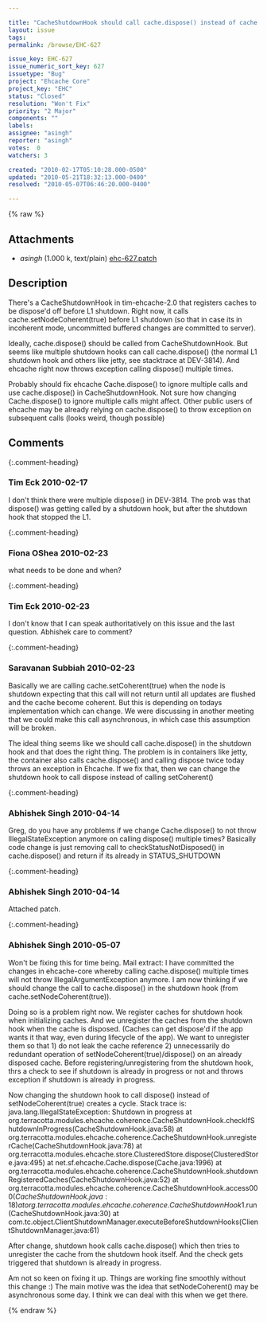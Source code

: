```yaml
---

title: "CacheShutdownHook should call cache.dispose() instead of cache.setNodeCoherent(true)"
layout: issue
tags: 
permalink: /browse/EHC-627

issue_key: EHC-627
issue_numeric_sort_key: 627
issuetype: "Bug"
project: "Ehcache Core"
project_key: "EHC"
status: "Closed"
resolution: "Won't Fix"
priority: "2 Major"
components: ""
labels: 
assignee: "asingh"
reporter: "asingh"
votes:  0
watchers: 3

created: "2010-02-17T05:10:28.000-0500"
updated: "2010-05-21T18:32:13.000-0400"
resolved: "2010-05-07T06:46:20.000-0400"

---
```




{% raw %}


## Attachments

* <em>asingh</em> (1.000 k, text/plain) [ehc-627.patch](/attachments/EHC/EHC-627/ehc-627.patch)




## Description

<div markdown="1" class="description">

There's a CacheShutdownHook in tim-ehcache-2.0 that registers caches to be dispose'd off before L1 shutdown. Right now, it calls cache.setNodeCoherent(true) before L1 shutdown (so that in case its in incoherent mode, uncommitted buffered changes are committed to server). 

Ideally, cache.dispose() should be called from CacheShutdownHook. But seems like multiple shutdown hooks can call cache.dispose() (the normal L1 shutdown hook and others like jetty, see stacktrace at DEV-3814). And ehcache right now throws exception calling dispose() multiple times.

Probably should fix ehcache Cache.dispose() to ignore multiple calls and use cache.dispose() in CacheShutdownHook.
Not sure how changing Cache.dispose() to ignore multiple calls might affect. Other public users of ehcache may be already relying on cache.dispose() to throw exception on subsequent calls (looks weird, though possible)

</div>

## Comments


{:.comment-heading}
### **Tim Eck** <span class="date">2010-02-17</span>

<div markdown="1" class="comment">

I don't think there were multiple dispose() in DEV-3814. The prob was that dispose() was getting called by a shutdown hook, but after the shutdown hook that stopped the L1.

</div>


{:.comment-heading}
### **Fiona OShea** <span class="date">2010-02-23</span>

<div markdown="1" class="comment">

what needs to be done and when?

</div>


{:.comment-heading}
### **Tim Eck** <span class="date">2010-02-23</span>

<div markdown="1" class="comment">

I don't know that I can speak authoritatively on this issue and the last question. Abhishek care to comment?

</div>


{:.comment-heading}
### **Saravanan Subbiah** <span class="date">2010-02-23</span>

<div markdown="1" class="comment">

Basically we are calling cache.setCoherent(true) when the node is shutdown expecting that this call will not return until all updates are flushed and the cache become coherent. But this is depending on todays implementation which can change. We were discussing in another meeting that we could make this call asynchronous, in which case this assumption will be broken.

The ideal thing seems like we should call cache.dispose() in the shutdown hook and that does the right thing. The problem is in containers like jetty, the container also calls cache.dispose() and calling dispose twice today throws an exception in Ehcache. If we fix that, then we can change the shutdown hook to call dispose instead of calling setCoherent()

</div>


{:.comment-heading}
### **Abhishek Singh** <span class="date">2010-04-14</span>

<div markdown="1" class="comment">

Greg, do you have any problems if we change Cache.dispose() to not throw IllegalStateException anymore on calling dispose() multiple times?
Basically code change is just removing call to checkStatusNotDisposed() in cache.dispose() and return if its already in STATUS\_SHUTDOWN

</div>


{:.comment-heading}
### **Abhishek Singh** <span class="date">2010-04-14</span>

<div markdown="1" class="comment">

Attached patch.

</div>


{:.comment-heading}
### **Abhishek Singh** <span class="date">2010-05-07</span>

<div markdown="1" class="comment">

Won't be fixing this for time being.
Mail extract:
I have committed the changes in ehcache-core whereby calling cache.dispose() multiple times will not throw IllegalArgumentException anymore. I am now thinking if we should change the call to cache.dispose() in the shutdown hook (from cache.setNodeCoherent(true)).

Doing so is a problem right now. We register caches for shutdown hook when initializing caches. And we unregister the caches from the shutdown hook when the cache is disposed. (Caches can get dispose'd if the app wants it that way, even during lifecycle of the app). We want to unregister them so that 1) do not leak the cache reference 2) unnecessarily do redundant operation of setNodeCoherent(true)/dispose() on an already disposed cache. Before registering/unregistering from the shutdown hook, thrs a check to see if shutdown is already in progress or not and throws exception if shutdown is already in progress.

Now changing the shutdown hook to call dispose() instead of setNodeCoherent(true) creates a cycle. Stack trace is:
java.lang.IllegalStateException: Shutdown in progress
    at org.terracotta.modules.ehcache.coherence.CacheShutdownHook.checkIfShutdownInProgress(CacheShutdownHook.java:58)
    at org.terracotta.modules.ehcache.coherence.CacheShutdownHook.unregisterCache(CacheShutdownHook.java:78)
    at org.terracotta.modules.ehcache.store.ClusteredStore.dispose(ClusteredStore.java:495)
    at net.sf.ehcache.Cache.dispose(Cache.java:1996)
    at org.terracotta.modules.ehcache.coherence.CacheShutdownHook.shutdownRegisteredCaches(CacheShutdownHook.java:52)
    at org.terracotta.modules.ehcache.coherence.CacheShutdownHook.access$000(CacheShutdownHook.java:18)
    at org.terracotta.modules.ehcache.coherence.CacheShutdownHook$1.run(CacheShutdownHook.java:30)
    at com.tc.object.ClientShutdownManager.executeBeforeShutdownHooks(ClientShutdownManager.java:61)

After change, shutdown hook calls cache.dispose() which then tries to unregister the cache from the shutdown hook itself. And the check gets triggered that shutdown is already in progress.

Am not so keen on fixing it up. Things are working fine smoothly without this change :)
The main motive was the idea that setNodeCoherent() may be asynchronous some day. I think we can deal with this when we get there.

</div>



{% endraw %}
